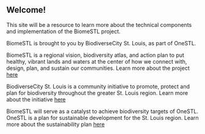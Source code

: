 ## Welcome!

This site will be a resource to learn more about the technical components and implementation of the BiomeSTL project. 

BiomeSTL is brought to you by BiodiverseCity St. Louis, as part of OneSTL.

BiomeSTL is a regional vision, biodiversity atlas, and action plan to put healthy, vibrant lands and waters at the center of how we connect with, design, plan, and sustain our communities. Learn more about the project [here](http://www.missouribotanicalgarden.org/sustainability/sustainability/biodiversecity-st.-louis/biomestl.aspx)

BiodiverseCity St. Louis is a community initiative to promote, protect and plan for biodiversity throughout the greater St. Louis region. Learn more about the initiative [here](http://www.missouribotanicalgarden.org/sustainability/sustainability/biodiversecity-st.-louis.aspx)

BiomeSTL will serve as a catalyst to achieve biodiversity targets of OneSTL. OneSTL is a plan for sustainable development for the St. Louis region. Learn more about the sustainability plan [here](http://www.onestl.org/) 
